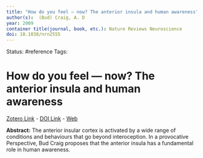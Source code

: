 ```yaml
---
title: "How do you feel — now? The anterior insula and human awareness"
author(s):  (Bud) Craig, A. D
year: 2009
container title(journal, book, etc.): Nature Reviews Neuroscience
doi: 10.1038/nrn2555
---
```

Status: #reference
Tags:
# How do you feel — now? The anterior insula and human awareness
[Zotero Link](zotero://select/items/@BudCraig.D2009_HowYouFeelNowAnteriorInsulaHumanAwareness) - [DOI Link](https://doi.org/10.1038/nrn2555) - [Web](https://www.nature.com/articles/nrn2555)

**Abstract:** The anterior insular cortex is activated by a wide range of conditions and behaviours that go beyond interoception. In a provocative Perspective, Bud Craig proposes that the anterior insula has a fundamental role in human awareness.
